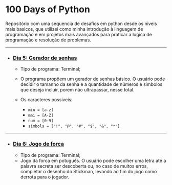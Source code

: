 # 100 Days of Python

Repositório com uma sequencia de desafios em python desde os niveis mais basicos, que utilizei como minha introdução
à linguagem de programação e em projetos mais avançados para praticar a logica de programação e resolução de problemas.

---

- ### [Dia 5: Gerador de senhas](https://github.com/FerrMath/100_days_of_python/tree/master/day_5)
    
    * Tipo de programa: Terminal;

    * O programa propõem um gerador de senhas básico. O usuário pode decidir o tamanho da senha e a quantidade de números e simbolos que deseja incluir, porem não ultrapassar, nesse total.
    * Os caracteres possiveis:
      * `min = [a-z]`
      * `mai = [A-Z]`
      * `num = [0-9]`
      * `simbols = ["!", "@", "#", "$", "&", "*"]`

---

- ### [Dia 6: Jogo de forca]()

  * Tipo de programa: Terminal;

  - Jogo da forca em potuguês. O usuário pode escolher uma letra até a palavra secreta ser descoberta ou, no caso de muitos erros, completar o desenho do Stickman, levando ao fim do jogo como derrota para o jogador.